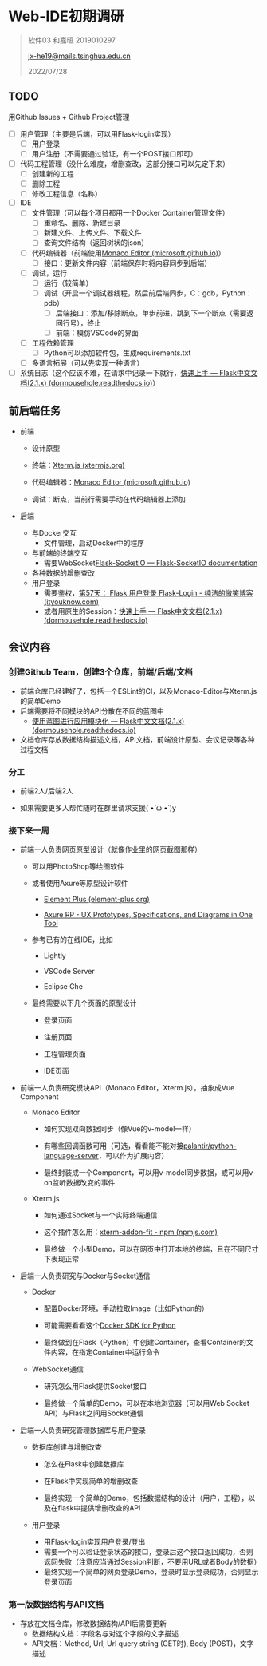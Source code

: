 # Web-IDE初期调研

> 软件03 和嘉晅 2019010297 
> 
> jx-he19@mails.tsinghua.edu.cn
> 
> 2022/07/28

## TODO

用Github Issues + Github Project管理

- [ ] 用户管理（主要是后端，可以用Flask-login实现）
  - [ ] 用户登录
  - [ ] 用户注册（不需要通过验证，有一个POST接口即可）
- [ ] 代码工程管理（没什么难度，增删查改，这部分接口可以先定下来）
  - [ ] 创建新的工程
  - [ ] 删除工程
  - [ ] 修改工程信息（名称）
- [ ] IDE
  - [ ] 文件管理（可以每个项目都用一个Docker Container管理文件）
    - [ ] 重命名、删除、新建目录
    - [ ] 新建文件、上传文件、下载文件
    - [ ] 查询文件结构（返回树状的json）
  - [ ] 代码编辑器（前端使用[Monaco Editor (microsoft.github.io)](https://microsoft.github.io/monaco-editor/)）
    - [ ] 接口：更新文件内容（前端保存时将内容同步到后端）
  - [ ] 调试，运行
    - [ ] 运行（较简单）
    - [ ] 调试（开启一个调试器线程，然后前后端同步，C：gdb，Python：pdb）
      - [ ] 后端接口：添加/移除断点，单步前进，跳到下一个断点（需要返回行号），终止
      - [ ] 前端：模仿VSCode的界面
  - [ ] 工程依赖管理
    - [ ] Python可以添加软件包，生成requirements.txt
  - [ ] 多语言拓展（可以先实现一种语言）
- [ ] 系统日志（这个应该不难，在请求中记录一下就行，[快速上手 — Flask中文文档(2.1.x) (dormousehole.readthedocs.io)](https://dormousehole.readthedocs.io/en/latest/quickstart.html#id22)）

## 前后端任务

* 前端
  
  * 设计原型
  
  * 终端：[Xterm.js (xtermjs.org)](https://xtermjs.org/)
  
  * 代码编辑器：[Monaco Editor (microsoft.github.io)](https://microsoft.github.io/monaco-editor/)
  
  * 调试：断点，当前行需要手动在代码编辑器上添加

* 后端
  
  * 与Docker交互
    * 文件管理，启动Docker中的程序
  * 与前端的终端交互
    * 需要WebSocket[Flask-SocketIO — Flask-SocketIO documentation](https://flask-socketio.readthedocs.io/en/latest/)
  * 各种数据的增删查改
  * 用户登录
    * 需要鉴权，[第57天： Flask 用户登录 Flask-Login - 纯洁的微笑博客 (ityouknow.com)](http://www.ityouknow.com/python/2019/11/13/python-web-flask-login-057.html)
    * 或者用原生的Session：[快速上手 — Flask中文文档(2.1.x) (dormousehole.readthedocs.io)](https://dormousehole.readthedocs.io/en/latest/quickstart.html#sessions)

## 会议内容

### 创建Github Team，创建3个仓库，前端/后端/文档

* 前端仓库已经建好了，包括一个ESLint的CI，以及Monaco-Editor与Xterm.js的简单Demo
* 后端需要将不同模块的API分散在不同的蓝图中
  * [使用蓝图进行应用模块化 — Flask中文文档(2.1.x) (dormousehole.readthedocs.io)](https://dormousehole.readthedocs.io/en/latest/blueprints.html)
* 文档仓库存放数据结构描述文档，API文档，前端设计原型、会议记录等各种过程文档

### 分工

* 前端2人/后端2人

* 如果需要更多人帮忙随时在群里请求支援( •̀ ω •́ )y

### 接下来一周

* 前端一人负责网页原型设计（就像作业里的网页截图那样）
  
  * 可以用PhotoShop等绘图软件
  
  * 或者使用Axure等原型设计软件
    
    * [Element Plus (element-plus.org)](https://element-plus.org/zh-CN/resource/index.html)
    
    * [Axure RP - UX Prototypes, Specifications, and Diagrams in One Tool](https://www.axure.com/)
  
  * 参考已有的在线IDE，比如
    
    * Lightly
    
    * VSCode Server
    
    * Eclipse Che
  
  * 最终需要以下几个页面的原型设计
    
    * 登录页面
    
    * 注册页面
    
    * 工程管理页面
    
    * IDE页面

* 前端一人负责研究模块API（Monaco Editor，Xterm.js），抽象成Vue Component
  
  * Monaco Editor
    
    * 如何实现双向数据同步（像Vue的v-model一样）
    
    * 有哪些回调函数可用（可选，看看能不能对接[palantir/python-language-server](https://github.com/palantir/python-language-server)，可以作为扩展内容）
    
    * 最终封装成一个Component，可以用v-model同步数据，或可以用v-on监听数据改变的事件
  
  * Xterm.js
    
    * 如何通过Socket与一个实际终端通信
    
    * 这个插件怎么用：[xterm-addon-fit - npm (npmjs.com)](https://www.npmjs.com/package/xterm-addon-fit)
    
    * 最终做一个小型Demo，可以在网页中打开本地的终端，且在不同尺寸下表现正常

* 后端一人负责研究与Docker与Socket通信
  
  * Docker
    
    * 配置Docker环境，手动拉取Image（比如Python的）
    
    * 可能需要看看这个[Docker SDK for Python](https://docker-py.readthedocs.io/en/stable/)
    
    * 最终做到在Flask（Python）中创建Container，查看Container的文件内容，在指定Container中运行命令
  
  * WebSocket通信
    
    * 研究怎么用Flask提供Socket接口
    
    * 最终做一个简单的Demo，可以在本地浏览器（可以用Web Socket API）与Flask之间用Socket通信

* 后端一人负责研究管理数据库与用户登录
  
  * 数据库创建与增删改查
    
    * 怎么在Flask中创建数据库
    
    * 在Flask中实现简单的增删改查
    
    * 最终实现一个简单的Demo，包括数据结构的设计（用户，工程），以及在flask中提供增删改查的API
  
  * 用户登录
    
    * 用Flask-login实现用户登录/登出
    * 需要一个可以验证登录状态的接口，登录后这个接口返回成功，否则返回失败（注意应当通过Session判断，不要用URL或者Body的数据）
    * 最终实现一个简单的网页登录Demo，登录时显示登录成功，否则显示登录页面

### 第一版数据结构与API文档

* 存放在文档仓库，修改数据结构/API后需要更新
  * 数据结构文档：字段名与对这个字段的文字描述
  * API文档：Method, Url, Url query string (GET时), Body (POST)，文字描述
